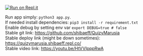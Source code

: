[![Run on Repl.it](https://repl.it/badge/github/shibaeff/QuizyMarusia)](https://repl.it/github/shibaeff/QuizyMarusia)

Run app simply:
``python3 app.py``.<br>
If needed install dependencies:
`pip3 install -r requirement.txt` <br>
Enable debug by setting env var `export DEBUG=true # false` <br>
Stable git link: https://github.com/shibaeff/QuizyMarusia <br>
Stable deploy link (might be down sometimes): https://quizymarusia.shibaeff.repl.co/
<br>
Stable video link: https://youtu.be/HtVVIpppRwA